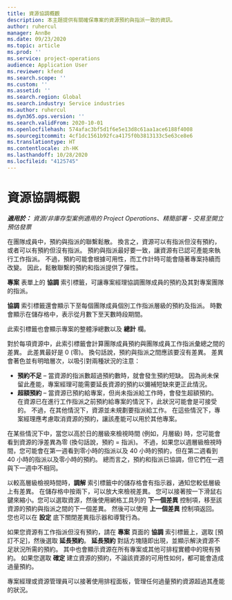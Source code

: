 ```yaml
---
title: 資源協調概觀
description: 本主題提供有關確保專案的資源預約與指派一致的資訊。
author: ruhercul
manager: AnnBe
ms.date: 09/23/2020
ms.topic: article
ms.prod: ''
ms.service: project-operations
audience: Application User
ms.reviewer: kfend
ms.search.scope: ''
ms.custom: ''
ms.assetid: ''
ms.search.region: Global
ms.search.industry: Service industries
ms.author: ruhercul
ms.dyn365.ops.version: ''
ms.search.validFrom: 2020-10-01
ms.openlocfilehash: 574afac3bf5d1f6e5e13d8c61aa1ace6188f4008
ms.sourcegitcommit: 4cf1dc1561b92fca4175f0b3813133c5e63ce8e6
ms.translationtype: HT
ms.contentlocale: zh-HK
ms.lasthandoff: 10/28/2020
ms.locfileid: "4125745"
---
```

# <a name="resource-reconciliation-overview"></a>資源協調概觀

_**適用於：** 資源/非庫存型案例適用的 Project Operations、精簡部署 - 交易至開立預估發票_

在團隊成員中，預約與指派的聯繫鬆散。 換言之，資源可以有指派但沒有預約，或者可以有預約但沒有指派。 預約與指派最好要一致，讓資源有已認可產能來執行工作指派。 不過，預約可能會根據可用性，而工作計時可能會隨著專案持續而改變。 因此，鬆散聯繫的預約和指派提供了彈性。

**專案** 表單上的 **協調** 索引標籤，可讓專案經理協調團隊成員的預約及其對專案團隊的指派。

**協調** 索引標籤還會顯示下至每個團隊成員個別工作指派層級的預約及指派。 時數會顯示在儲存格中，表示從月數下至天數時段期間。

此索引標籤也會顯示專案的整體淨總數以及 **總計** 欄。

對於每項資源中，此索引標籤會計算團隊成員預約與團隊成員工作指派彙總之間的差異。 此差異最好是 0 (零)。 換句話說，預約與指派之間應該要沒有差異。 差異會著色並有明暗層次，以吸引對兩種狀況的注意：

- **預約不足** – 當資源的指派數超過預約數時，就會發生預約短缺。 因為尚未保留此產能，專案經理可能需要延長資源的預約以彌補短缺來更正此情況。
- **超額預約** – 當資源已預約給專案，但尚未指派給工作時，會發生超額預約。 在資源已在進行工作指派之前預約給專案的情況下，此狀況可能會是可接受的。 不過，在其他情況下，資源並未規劃要指派給工作。 在這些情況下，專案經理應考慮取消資源的預約，讓該產能可以用於其他專案。

在某些情況下中，當您以高於日的層級來檢視時間 (例如，月層級) 時，您可能會看到資源的淨差異為零 (換句話說，預約 = 指派)。 不過，如果您以週層級檢視時間，您可能會在第一週看到零小時的指派以及 40 小時的預約，但在第二週看到 40 小時的指派以及零小時的預約。 總而言之，預約和指派已協調，但它們在一週與下一週中不相同。

以較高層級檢視時間時，**調解** 索引標籤中的儲存格會有指示器，通知您較低層級上有差異。 在儲存格中按兩下，可以放大來檢視差異。 您可以接著按一下滑鼠右鍵來縮小。您可以選取資源，然後使用網格工具列的 **下一個差異** 控制項，移至該資源的預約與指派之間的下一個差異。 然後可以使用 **上一個差異** 控制項返回。 您也可以在 **設定** 底下關閉差異指示器和導覽行為。


如果您資源有工作指派但沒有預約，請在 **專案** 頁面的 **協調** 索引標籤上，選取 [預訂不足]，然後選取 **延長預約**。 **延長預約** 對話方塊隨即出現，並顯示解決資源不足狀況所需的預約。 其中也會顯示資源在所有專案或其他可排程實體中的現有預約。 如果您選取 **確定** 建立資源的預約，不論該資源的可用性如何，都可能會造成過量預約。

專案經理或資源管理員可以接著使用排程面板，管理任何過量預約資源超過其產能的狀況。

